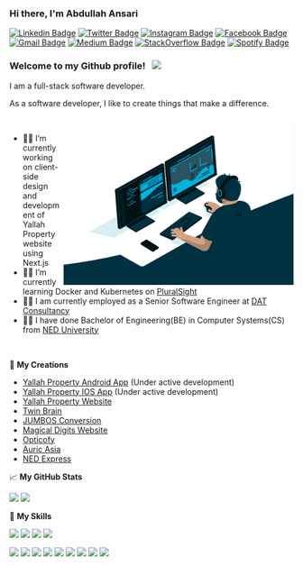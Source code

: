 ### Hi there, I'm Abdullah Ansari

[![Linkedin Badge](https://img.shields.io/badge/LinkedIn-0077B5?style=for-the-badge&logo=linkedin&logoColor=white)](https://linkedin.com/in/abdullahansarii)
[![Twitter Badge](https://img.shields.io/badge/Twitter-1DA1F2?style=for-the-badge&logo=twitter&logoColor=white)](https://twitter.com/abdullahansarie)
[![Instagram Badge](https://img.shields.io/badge/Instagram-E4405F?style=for-the-badge&logo=instagram&logoColor=white)](https://instagram.com/abdullahansarie/)
[![Facebook Badge](https://img.shields.io/badge/Facebook-1877F2?style=for-the-badge&logo=facebook&logoColor=white)](https://www.facebook.com/abdullahansariee)
[![Gmail Badge](https://img.shields.io/badge/Gmail-D14836?style=for-the-badge&logo=gmail&logoColor=white)](mailto:aa9272137@gmail.com)
[![Medium Badge](https://img.shields.io/badge/Medium-12100E?style=for-the-badge&logo=medium&logoColor=white)](https://medium.com/@abdullahansarii)
[![StackOverflow Badge](https://img.shields.io/badge/Stack_Overflow-FE7A16?style=for-the-badge&logo=stack-overflow&logoColor=white)](https://stackoverflow.com/users/13062632/abdullah-ansari)
[![Spotify Badge](https://img.shields.io/badge/Spotify-1ED760?&style=for-the-badge&logo=spotify&logoColor=white)](https://open.spotify.com/user/27py0tku1yb7xf5jch3bupoll)


### Welcome to my Github profile! &nbsp; ![](https://visitor-badge.glitch.me/badge?page_id=AbdullahAnsarii.AbdullahAnsarii)

I am a full-stack software developer.

As a software developer, I like to create things that make a difference.

<img align="right" alt="GIF" src="https://raw.githubusercontent.com/AbdullahAnsarii/AbdullahAnsarii/main/giphy.gif" width="408" height="300" />
  
</br>

- 👨‍🔬 I’m currently working on client-side design and development of Yallah Property website using Next.js
- 👨‍🔧 I’m currently learning Docker and Kubernetes on [PluralSight](https://www.pluralsight.com/)
- 👨‍💻 I am currently employed as a Senior Software Engineer at [DAT Consultancy](https://www.datconsultancy.com/)
- 👨‍🎓 I have done Bachelor of Engineering(BE) in Computer Systems(CS) from [NED University](https://www.neduet.edu.pk/)

</br>

🚀 **My Creations**
- [Yallah Property Android App](https://play.google.com/store/apps/details?id=com.yallahproperty) (Under active development)
- [Yallah Property IOS App](https://apps.apple.com/us/app/yallah-property/id6445839622) (Under active development)
- [Yallah Property Website](https://yallahproperty.ae/en)
- [Twin Brain](https://psychassessment.twinbrain.org/)
- [JUMBOS Conversion](https://101escapes.com/)
- [Magical Digits Website](https://www.magicaldigits.com)
- [Opticofy](https://opticofy.com)
- [Auric Asia](https://auricasia.vercel.app)
- [NED Express](https://play.google.com/store/apps/details?id=com.nedexpress)

📈 **My GitHub Stats**

<p>
  <img height="180em" src="https://github-readme-stats.vercel.app/api?username=AbdullahAnsarii&show_icons=true&hide_border=true&theme=cobalt&count_private=true&include_all_commits=false" />
  <img height="180em" src="https://github-readme-stats.vercel.app/api/top-langs/?username=AbdullahAnsarii&show_icons=true&hide_border=true&theme=cobalt&hide=hlsl,shaderlab&exclude_repo=SVR&layout=compact&langs_count=8"/>
</p>

🤺 **My Skills**
<p>
  <img src="https://img.shields.io/badge/Node.js-43853D?style=for-the-badge&logo=node.js&logoColor=white" />
  <img src="https://img.shields.io/badge/Express.js-404D59?style=for-the-badge" />
  <img src="https://img.shields.io/badge/React-20232A?style=for-the-badge&logo=react&logoColor=61DAFB" />
  <img src="https://img.shields.io/badge/MongoDB-4EA94B?style=for-the-badge&logo=mongodb&logoColor=white" />
</p>

<p> 
 <img src="https://img.shields.io/badge/JavaScript-F7DF1E?style=for-the-badge&logo=javascript&logoColor=black" />
 <img src="https://img.shields.io/badge/TypeScript-007ACC?style=for-the-badge&logo=typescript&logoColor=white" />
 <img src="https://img.shields.io/badge/HTML5-E34F26?style=for-the-badge&logo=html5&logoColor=white" />
 <img src="https://img.shields.io/badge/CSS3-1572B6?style=for-the-badge&logo=css3&logoColor=white" />
 <img src="https://img.shields.io/badge/C%23-239120?style=for-the-badge&logo=c-sharp&logoColor=white" />
 <img src="https://img.shields.io/badge/Python-14354C?style=for-the-badge&logo=python&logoColor=white" />
 <img src="https://img.shields.io/badge/Microsoft%20SQL%20Sever-CC2927?style=for-the-badge&logo=microsoft%20sql%20server&logoColor=white" />
 <img src="https://img.shields.io/badge/Heroku-430098?style=for-the-badge&logo=heroku&logoColor=white"/>
 <img src="https://img.shields.io/badge/Amazon_AWS-232F3E?style=for-the-badge&logo=amazon-aws&logoColor=white"/>
</p>



